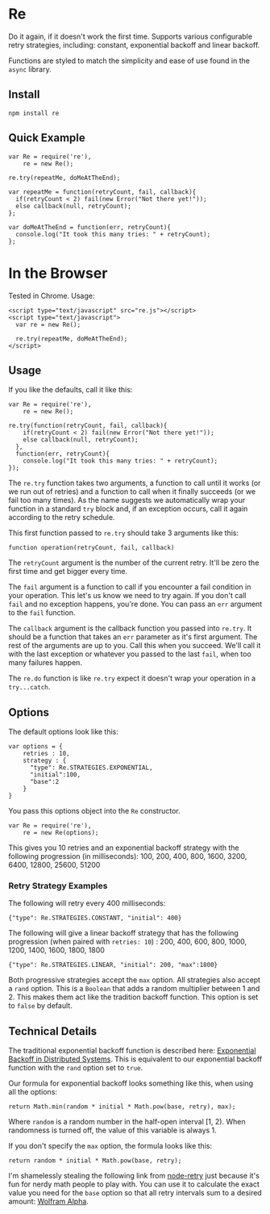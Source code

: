 # Re

Do it again, if it doesn't work the first time. Supports various configurable
retry strategies, including: constant, exponential backoff and linear backoff.

Functions are styled to match the simplicity and ease of use found in the `async` library.

## Install

    npm install re


## Quick Example

    var Re = require('re'),
        re = new Re();

    re.try(repeatMe, doMeAtTheEnd);

    var repeatMe = function(retryCount, fail, callback){
      if(retryCount < 2) fail(new Error("Not there yet!"));
      else callback(null, retryCount);
    };

    var doMeAtTheEnd = function(err, retryCount){
      console.log("It took this many tries: " + retryCount);
    };

# In the Browser
Tested in Chrome. Usage:

    <script type="text/javascript" src="re.js"></script>
    <script type="text/javascript">
      var re = new Re();

      re.try(repeatMe, doMeAtTheEnd);
    </script>

## Usage

If you like the defaults, call it like this:

    var Re = require('re'),
        re = new Re();

    re.try(function(retryCount, fail, callback){
        if(retryCount < 2) fail(new Error("Not there yet!"));
        else callback(null, retryCount);
      },
      function(err, retryCount){
        console.log("It took this many tries: " + retryCount);
    });


The `re.try` function takes two arguments, a function to call until it works
(or we run out of retries) and a function to call when it finally succeeds (or
we fail too many times).
As the name suggests we automatically wrap your function in a standard `try`
block and, if an exception occurs, call it again according to the retry schedule.

This first function passed to `re.try` should take 3 arguments like this:

    function operation(retryCount, fail, callback)

The `retryCount` argument is the number of the current retry. It'll be zero the first time 
and get bigger every time.

The `fail` argument is a function to call if you
encounter a fail condition in your operation. This let's us know we need to try again.
If you don't call `fail` and no exception happens, you're done. You can pass an `err`
argument to the `fail` function.

The `callback` argument is the callback function you passed into `re.try`. It should be
a function that takes an `err` parameter as it's first argument. The rest of the arguments
are up to you. Call this when you succeed. We'll call it with the last exception or whatever
you passed to the last `fail`, when too many failures happen.

The `re.do` function is like `re.try` expect it doesn't wrap your operation in
a `try...catch`.

## Options

The default options look like this:

    var options = {
        retries : 10,
        strategy : {
          "type": Re.STRATEGIES.EXPONENTIAL,
          "initial":100,
          "base":2
        }
    }

You pass this options object into the `Re` constructor.

    var Re = require('re'),
        re = new Re(options);

This gives you 10 retries and an exponential backoff strategy with the following progression (in milliseconds): 100, 200,
400, 800, 1600, 3200, 6400, 12800, 25600, 51200

### Retry Strategy Examples

The following will retry every 400 milliseconds:

    {"type": Re.STRATEGIES.CONSTANT, "initial": 400}

The following will give a linear backoff strategy that has the following progression (when paired with `retries: 10`) : 200, 400, 600, 800, 1000, 1200, 1400, 1600, 1800, 1800

    {"type": Re.STRATEGIES.LINEAR, "initial": 200, "max":1800}

Both progressive strategies accept the `max` option.  All strategies also accept a
`rand` option. This is a `Boolean` that adds a random multiplier between 1 and 2.
This makes them act like the tradition backoff function. This option is set to `false` by default.

## Technical Details

The traditional exponential backoff function is described here:
[Exponential Backoff in Distributed Systems](http://dthain.blogspot.com/2009/02/exponential-backoff-in-distributed.html).
This is equivalent to our exponential backoff function with the `rand` option set to `true`.

Our formula for exponential backoff looks something like this, when using all the options:

    return Math.min(random * initial * Math.pow(base, retry), max);

Where `random` is a random number in the half-open interval [1, 2). When randomness is turned off,
the value of this variable is always 1.

If you don't specify the `max` option, the formula looks like this:

    return random * initial * Math.pow(base, retry);


I'm shamelessly stealing the following link from [node-retry](https://github.com/tim-kos/node-retry)
just because it's fun for nerdy math people to play with.
You can use it to calculate the exact value you need for the `base` option so that all
retry intervals sum to a desired amount: [Wolfram Alpha](http://www.wolframalpha.com/input/?i=Sum%5B100*x%5Ek%2C+%7Bk%2C+0%2C+9%7D%5D+%3D+30+*+1000).
